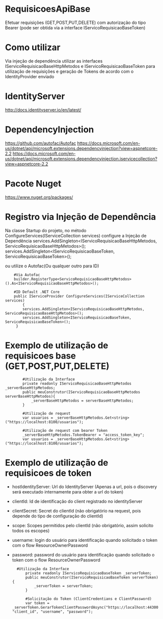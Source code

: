 # RequisicoesApiBase
Efetuar requisições (GET,POST,PUT,DELETE) com autorização do tipo Bearer (pode ser obtida via a interface IServicoRequisicaoBaseToken)

# Como utilizar
Via injeção de dependência utilizar as interfaces IServicoRequisicaoBaseHttpMetodos e IServicoRequisicaoBaseToken para utilização de requisições e geração de Tokens de acordo com o IdentityProvider enviado

# IdentityServer 
http://docs.identityserver.io/en/latest/
# DependencyInjection
https://github.com/autofac/Autofac
https://docs.microsoft.com/en-us/dotnet/api/microsoft.extensions.dependencyinjection?view=aspnetcore-2.2
https://docs.microsoft.com/en-us/dotnet/api/microsoft.extensions.dependencyinjection.iservicecollection?view=aspnetcore-2.2

# Pacote Nuget
https://www.nuget.org/packages/   

# Registro via Injeção de Dependência
Na classe Startup do projeto, no método ConfigureServices(IServiceCollection services) configure a Injeção de Dependência
services.AddSingleton<IServicoRequisicaoBaseHttpMetodos, ServicoRequisicaoBaseHttpMetodos>();
services.AddSingleton<IServicoRequisicaoBaseToken, ServicoRequisicaoBaseToken>();

ou utilize o Autofac(Ou qualquer outro para ID)
		
		#Via Autofac
		builder.RegisterType<ServicoRequisicaoBaseHttpMetodos>().As<IServicoRequisicaoBaseHttpMetodos>();

		#ID Default .NET Core
		public IServiceProvider ConfigureServices(IServiceCollection services)
        	{
		    services.AddSingleton<IServicoRequisicaoBaseHttpMetodos, ServicoRequisicaoBaseHttpMetodos>();
		    services.AddSingleton<IServicoRequisicaoBaseToken, ServicoRequisicaoBaseToken>();
		 }

# Exemplo de utilização de requisicoes base (GET,POST,PUT,DELETE)
			#Utilização da Interface
			private readonly IServicoRequisicaoBaseHttpMetodos _serverBaseHttpMetodos;
			public meuConstrutor(IServicoRequisicaoBaseHttpMetodos serverBaseHttpMetodos){
				_serverBaseHttpMetodos = serverBaseHttpMetodos;
			}

			#Utilização de request
			var usuarios = _serverBaseHttpMetodos.Get<string>("https://localhost:8100/usuarios");

			#Utilização de request com bearer Token
			_serverBaseHttpMetodos.TokenBearer = "access_token_key";
			var usuarios = _serverBaseHttpMetodos.Get<string>("https://localhost:8100/usuarios");

# Exemplo de utilização de requisicoes de token
* hostIdentityServer: Url do IdentityServer (Apenas a url, pois o discovery será executado internamente para obter a url do token)
* clientId: Id de identificação do client registrado no identityServer
* clientSecret: Secret do clientId (não obrigatório na request, pois depende do tipo de configuração do clientId)
* scope: Scopes permitidos pelo clientId (não obrigatório, assim solicito todos os escopes)
* username: login do usuário para identificação quando solicitado o token com o flow ResourceOwnerPassword
* password: password do usuário para identificação quando solicitado o token com o flow ResourceOwnerPassword

		#Utilização da Interface
			private readonly IServicoRequisicaoBaseToken _serverToken;
			public meuConstrutor(IServicoRequisicaoBaseToken serverToken){
				_serverToken = serverToken;
			}

			#Solicitação do Token (ClientCredentians e ClientPassword)
			var token = _serverToken.GerarTokenClientPasswordAsync("https://localhost:44300", "client_id", "username", "password");
